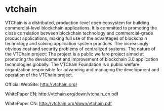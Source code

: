# vtchain
VTChain is a distributed, production-level open ecosystem for building commercial-level blockchain applications. It is committed to promoting the close correlation between blockchain technology and commercial-grade product applications, making full use of the advantages of blockchain technology and solving application system practices. The increasingly obvious cost and security problems of centralized systems.
The nature of the VTChain project: The project is a public welfare project aimed at promoting the development and improvement of blockchain 3.0 application technologies globally. The VTChain Foundation is a public welfare organization responsible for advancing and managing the development and operation of the VTChain project.

Official WebSite: http://vtchain.org/

WhitePaper EN: http://vtchain.org/down/vtchain_en.pdf

WhitePaper CN: http://vtchain.org/down/vtchain.pdf


